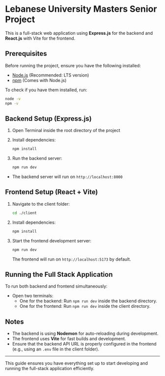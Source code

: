 # Lebanese University Masters Senior Project

This is a full-stack web application using **Express.js** for the backend and **React.js** with Vite for the frontend.

## Prerequisites

Before running the project, ensure you have the following installed:

- [Node.js](https://nodejs.org/) (Recommended: LTS version)
- [npm](https://www.npmjs.com/) (Comes with Node.js)

To check if you have them installed, run:

```sh
node -v
npm -v
```

## Backend Setup (Express.js)

1. Open Terminal inside the root directory of the project

2. Install dependencies:

   ```sh
   npm install
   ```

3. Run the backend server:

   ```sh
   npm run dev
   ```
-
   The backend server will run on `http://localhost:8000`

## Frontend Setup (React + Vite)

1. Navigate to the client folder:

   ```sh
   cd ./client
   ```

2. Install dependencies:

   ```sh
   npm install
   ```

3. Start the frontend development server:

   ```sh
   npm run dev
   ```

   The frontend will run on `http://localhost:5173` by default.

## Running the Full Stack Application

To run both backend and frontend simultaneously:

- Open two terminals:
  - One for the backend: Run `npm run dev` inside the backend directory.
  - One for the frontend: Run `npm run dev` inside the client directory.


## Notes

- The backend is using **Nodemon** for auto-reloading during development.
- The frontend uses **Vite** for fast builds and development.
- Ensure that the backend API URL is properly configured in the frontend (e.g., using an `.env` file in the client folder).

---

This guide ensures you have everything set up to start developing and running the full-stack application efficiently.

